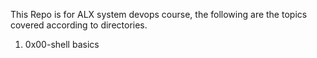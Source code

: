 This Repo is for ALX system devops course, the following are the topics covered according to directories.
1) 0x00-shell basics